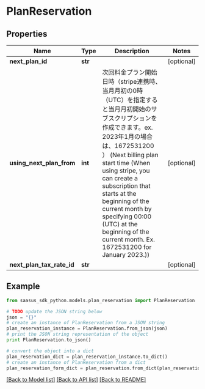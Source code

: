 # PlanReservation


## Properties
Name | Type | Description | Notes
------------ | ------------- | ------------- | -------------
**next_plan_id** | **str** |  | [optional] 
**using_next_plan_from** | **int** | 次回料金プラン開始日時（stripe連携時、当月月初の0時（UTC）を指定すると当月月初開始のサブスクリプションを作成できます。ex. 2023年1月の場合は、1672531200 ） (Next billing plan start time (When using stripe, you can create a subscription that starts at the beginning of the current month by specifying 00:00 (UTC) at the beginning of the current month. Ex. 1672531200 for January 2023.))  | [optional] 
**next_plan_tax_rate_id** | **str** |  | [optional] 

## Example

```python
from saasus_sdk_python.models.plan_reservation import PlanReservation

# TODO update the JSON string below
json = "{}"
# create an instance of PlanReservation from a JSON string
plan_reservation_instance = PlanReservation.from_json(json)
# print the JSON string representation of the object
print PlanReservation.to_json()

# convert the object into a dict
plan_reservation_dict = plan_reservation_instance.to_dict()
# create an instance of PlanReservation from a dict
plan_reservation_form_dict = plan_reservation.from_dict(plan_reservation_dict)
```
[[Back to Model list]](../README.md#documentation-for-models) [[Back to API list]](../README.md#documentation-for-api-endpoints) [[Back to README]](../README.md)


